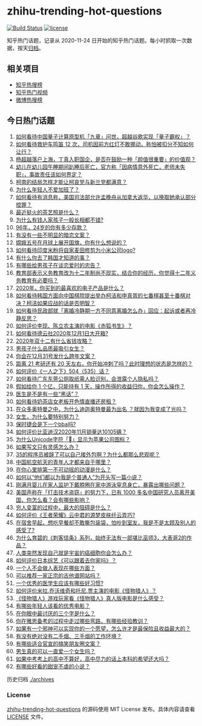 # zhihu-trending-hot-questions

[![Build Status](https://github.com/justjavac/zhihu-trending-hot-questions/workflows/ci/badge.svg?branch=master)](https://github.com/justjavac/zhihu-trending-hot-questions/actions)
[![license](https://img.shields.io/github/license/justjavac/zhihu-trending-hot-questions)](https://github.com/justjavac/zhihu-trending-hot-questions/blob/master/LICENSE)

知乎热门话题，记录从 2020-11-24 日开始的知乎热门话题。每小时抓取一次数据，按天[归档](./archives)。

## 相关项目

- [知乎热搜榜](https://github.com/justjavac/zhihu-trending-top-search)
- [知乎热门视频](https://github.com/justjavac/zhihu-trending-hot-video)
- [微博热搜榜](https://github.com/justjavac/weibo-trending-hot-search)

## 今日热门话题

<!-- BEGIN -->
<!-- 最后更新时间 Sat Dec 05 2020 04:01:14 GMT+0800 (CST) -->
1. [如何看待中国量子计算原型机「九章」问世，超越谷歌实现「量子霸权」？](https://www.zhihu.com/question/433237716)
1. [如何看待救护车鸣笛 12 次，司机因前方红灯不敢挪动，称怕被扣分不知如何让行？](https://www.zhihu.com/question/433256801)
1. [杨超越落户上海，丁真入职国企，是否在鼓励一种「颜值很重要」的价值观？](https://www.zhihu.com/question/433252288)
1. [幼儿在幼儿园午睡期间趴睡后死亡，官方称「因病情意外死亡，老师未失职」，事故责任该如何界定？](https://www.zhihu.com/question/433258027)
1. [柯南的结局怎样才能让柯哀党与新兰党都满意？](https://www.zhihu.com/question/374075522)
1. [为什么年轻人不爱加班了？](https://www.zhihu.com/question/418784883)
1. [如何看待有消息称，美国司法部允许孟晚舟从加拿大返华，以换取她承认部分控罪？](https://www.zhihu.com/question/433264027)
1. [最近挺火的茶艺照是什么？](https://www.zhihu.com/question/405920242)
1. [为什么有钱人家孩子一般长相都不错?](https://www.zhihu.com/question/432161909)
1. [96年，24岁的你有多少存款？](https://www.zhihu.com/question/423515410)
1. [有没有一些不明显的暗恋文案？](https://www.zhihu.com/question/426250514)
1. [嫦娥五号在月球上展开国旗，你有什么想说的？](https://www.zhihu.com/question/433319272)
1. [如何看待印度米粉将自家麦田修剪为小米公司logo?](https://www.zhihu.com/question/432969846)
1. [有什么你去了韩国才知道的事？](https://www.zhihu.com/question/340882059)
1. [有哪些给男孩子在谈恋爱时的忠告？](https://www.zhihu.com/question/277221676)
1. [教育部表示义务教育改为十二年制尚不现实，结合你的经历，你觉得十二年义务教育有必要吗？](https://www.zhihu.com/question/433129731)
1. [2020年，你买到的最喜欢的电子产品是什么？](https://www.zhihu.com/question/433057263)
1. [如何看待韩国方面向中国棋院提出举办柯洁和申真胥的七番棋甚至十番棋对决？柯洁如果应战的话是否明智？](https://www.zhihu.com/question/433056729)
1. [如何看待民政部就「离婚冷静期一方不同意离婚怎么办」回应：起诉或者再冷静反思？](https://www.zhihu.com/question/433284039)
1. [如何评价李现、陈立农主演的电影《赤狐书生》？](https://www.zhihu.com/question/433161214)
1. [如何看待德云社2020年12月1日大开箱?](https://www.zhihu.com/question/433052079)
1. [2020年双十二有什么省钱攻略？](https://www.zhihu.com/question/431519060)
1. [男孩子什么品质最吸引女生？](https://www.zhihu.com/question/21217244)
1. [你会在12月31号发什么跨年文案？](https://www.zhihu.com/question/432834160)
1. [距离 21 考研还有 20 天左右，你开始冲刺了吗？此时理想的状态是怎样的？](https://www.zhihu.com/question/433267903)
1. [如何评价《一人之下》504（535）话？](https://www.zhihu.com/question/432508969)
1. [如何看待广东东莞公厕取纸需人脸识别，会泄露个人隐私吗？](https://www.zhihu.com/question/433264333)
1. [假如给你 1 个亿，只能持有 1 天，操作所得的收益归你，你会怎么操作？](https://www.zhihu.com/question/433016646)
1. [医生是不是有一些“黑话”？](https://www.zhihu.com/question/393090221)
1. [如何看待奶茶店女老板开色情直播还房租？](https://www.zhihu.com/question/432986590)
1. [在众多奥特曼之中，为什么迪迦奥特曼最为出名 ？就因为我变成了光吗？](https://www.zhihu.com/question/432717748)
1. [女生，为什么要特别努力？](https://www.zhihu.com/question/62193685)
1. [保时捷会是下一个bba吗?](https://www.zhihu.com/question/431591883)
1. [如何评价比亚迪汉2020年11月销量达10105辆？](https://www.zhihu.com/question/433194235)
1. [为什么Unicode字符「」显示为苹果公司图标？](https://www.zhihu.com/question/432116248)
1. [如果写文只有灵感怎么办？](https://www.zhihu.com/question/425968085)
1. [35的程序员被辞了可以自己接外包啊？为什么都那么悲观呢？](https://www.zhihu.com/question/423307803)
1. [中国航空航天的青年人才都来自于哪里？](https://www.zhihu.com/question/432980926)
1. [在你心里排第一不可动摇的动漫是什么？](https://www.zhihu.com/question/425737196)
1. [如何以“他们都以为我是个普通人”为开头写一篇小说？](https://www.zhihu.com/question/430801768)
1. [刚满月婴儿在家人监护下戴脖圈在家中游泳窒息身亡，暴露出哪些问题？](https://www.zhihu.com/question/428581003)
1. [美国声称在「打击技术盗窃」的努力下，已有 1000 多名中国研究人员离开美国，你怎么看？会有哪些影响？](https://www.zhihu.com/question/433160172)
1. [穷人变富的过程中，最大的阻碍是什么？](https://www.zhihu.com/question/429985000)
1. [如何评价《王者荣耀》云中君的源梦皮肤纤云弄巧?](https://www.zhihu.com/question/433009894)
1. [在宿舍早起，想吃早餐却不敢撕包装袋，怕吵到室友，我是不是太顾及别人的感受了?](https://www.zhihu.com/question/432345011)
1. [为什么育碧的《刺客信条》系列，始终无法有一部堪比巫师3，大表哥2的作品？](https://www.zhihu.com/question/430997957)
1. [人类突然发现自己就是宇宙的癌细胞你会怎么办？](https://www.zhihu.com/question/428954849)
1. [如何评价日本综艺《可以跟着去你家吗》？](https://www.zhihu.com/question/268006765)
1. [一个人不会做人表现在哪些方面？](https://www.zhihu.com/question/307393963)
1. [可以推荐一家正宗的吉他谱网站吗？](https://www.zhihu.com/question/53926895)
1. [一个优秀的医学生应该有哪些好习惯?](https://www.zhihu.com/question/32086411)
1. [如何评价米拉.乔沃维奇和托尼.贾主演的电影《怪物猎人》？](https://www.zhihu.com/question/432251821)
1. [《怪物猎人》游戏玩家看《怪物猎人》真人版电影是什么感受？](https://www.zhihu.com/question/433166278)
1. [有哪些年轻人该看的优秀电影？](https://www.zhihu.com/question/61921954)
1. [在你眼中最讨厌的三个字是什么？](https://www.zhihu.com/question/65773555)
1. [你在雅思备考的过程中走过哪些弯路，有哪些经验教训？](https://www.zhihu.com/question/388141780)
1. [如果有一个邪神可以实现你的一个愿望，怎么许才是最保险且收益最大的？](https://www.zhihu.com/question/430799599)
1. [有没有绝对没有二手烟、三手烟的工作环境？](https://www.zhihu.com/question/433261022)
1. [有哪些适合官宣的搞笑朋友圈文案？](https://www.zhihu.com/question/430157614)
1. [男生真的可以一直爱一个女生吗？](https://www.zhihu.com/question/372544195)
1. [如果中考考上的高中不算好，高中尽力的话上本科的希望还大吗？](https://www.zhihu.com/question/411225710)
1. [有哪些好看的甜宠不虐的小说？](https://www.zhihu.com/question/58194034)
<!-- END -->

历史归档 [./archives](./archives)

### License

[zhihu-trending-hot-questions](https://github.com/justjavac/zhihu-trending-hot-questions) 的源码使用 MIT License 发布。具体内容请查看 [LICENSE](./LICENSE) 文件。
